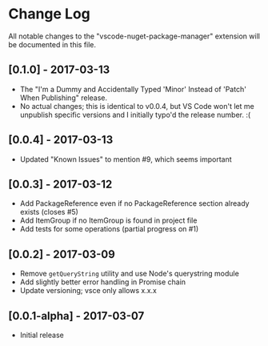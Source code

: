 # Change Log
All notable changes to the "vscode-nuget-package-manager" extension will be documented in this file.

## [0.1.0] - 2017-03-13
- The "I'm a Dummy and Accidentally Typed 'Minor' Instead of 'Patch' When Publishing"
release.
- No actual changes; this is identical to v0.0.4, but VS Code won't let me unpublish
specific versions and I initially typo'd the release number. :(

## [0.0.4] - 2017-03-13
- Updated "Known Issues" to mention #9, which seems important

## [0.0.3] - 2017-03-12
- Add PackageReference even if no PackageReference section already exists (closes #5)
- Add ItemGroup if no ItemGroup is found in project file
- Add tests for some operations (partial progress on #1)

## [0.0.2] - 2017-03-09
- Remove `getQueryString` utility and use Node's querystring module
- Add slightly better error handling in Promise chain
- Update versioning; vsce only allows x.x.x

## [0.0.1-alpha] - 2017-03-07
- Initial release

